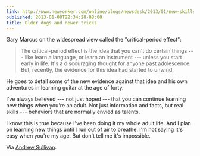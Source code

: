 ```yaml
---
link: http://www.newyorker.com/online/blogs/newsdesk/2013/01/new-skills-for-a-new-year.html
published: 2013-01-08T22:34:28-08:00
title: Older dogs and newer tricks
---
```

Gary Marcus on the widespread view called the "critical-period effect":

> The critical-period effect is the idea that you can't do certain things --- like learn a language, or learn an instrument --- unless you start early in life. It's a discouraging thought for anyone past adolescence. But, recently, the evidence for this idea had started to unwind.

He goes to detail some of the new evidence against that idea and his own adventures in learning guitar at the age of forty. 

I've always believed --- not just hoped --- that you can continue learning new things when you're an adult. Not just information and facts, but real skills --- behaviors that are normally envied as talents.

I know this is true because I've been doing it my whole adult life. And I plan on learning new things until I run out of air to breathe. I'm not saying it's easy when you're my age. But don't tell me it's impossible.

Via [Andrew Sullivan](http://andrewsullivan.thedailybeast.com/2013/01/teaching-an-old-dog-new-tricks-.html).

